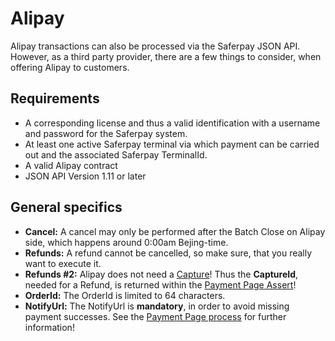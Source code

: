 # Alipay
Alipay transactions can also be processed via the Saferpay JSON API. However, as a third party provider, there are a few things to consider, when offering Alipay to customers.

## <a name="alipay-requirement"></a> Requirements

* A corresponding license and thus a valid identification with a username and password for the Saferpay system.
* At least one active Saferpay terminal via which payment can be carried out and the associated Saferpay TerminalId.
*	A valid Alipay contract
*	JSON API Version 1.11 or later 

## <a name="alipay-general"></a> General specifics

+ **Cancel:** A cancel may only be performed after the Batch Close on Alipay side, which happens around 0:00am Bejing-time.
+ **Refunds:** A refund cannot be cancelled, so make sure, that you really want to execute it.
+ **Refunds #2:** Alipay does not need a <a href="https://saferpay.github.io/jsonapi/#Payment_v1_Transaction_Capture">Capture</a>! Thus the **CaptureId**, needed for a Refund, is returned within the <a href="https://saferpay.github.io/jsonapi/#Payment_v1_PaymentPage_Assert">Payment Page Assert</a>!
+ **OrderId:** The OrderId is limited to 64 characters.
+ **NotifyUrl:** The NotifyUrl is **mandatory**, in order to avoid missing payment successes. See the <a href="Integration_PP.html">Payment Page process</a> for further information!

